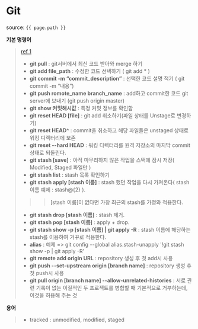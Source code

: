 # Git

source: `{{ page.path }}`

 __기본 명령어__
> [ref 1](https://theorydb.github.io/envops/2019/05/22/envops-blog-how-to-use-md/)
> + __git pull__ : git서버에서 최신 코드 받아와 merge 하기
> + __git add file_path__ : 수정한 코드 선택하기 ( git add * )
> + __git commit -m “commit_description”__ : 선택한 코드 설명 적기 ( git commit -m “내용”)
> + __git push romote_name branch_name__ : add하고 commit한 코드 git server에 보내기 (git push origin master)
> + __git show 커밋해시값__ : 특정 커밋 정보를 확인함
> + __git reset HEAD [file]__ : git add 취소하기(파일 상태를 Unstage로 변경하기)
> + __git reset HEAD^__ : commit을 취소하고 해당 파일들은 unstaged 상태로 워킹 디렉터리에 보존
> + __git reset --hard HEAD__ : 워킹 디렉터리를 원격 저장소의 마지막 commit 상태로 되돌린다.
> + __git stash [save]__ : 아직 마무리하지 않은 작업을 스택에 잠시 저장( Modified, Staged 파일만 )
> + __git stash list__ : stash 목록 확인하기
> + __git stash apply [stash 이름]__ : stash 했던 작업을 다시 가져온다( stash 이름 예제 : stash@{2} ).
>>> [stash 이름]이 없다면 가장 최근의 stash를 가졍와 적용한다.
> + __git stash drop [stash 이름]__ : stash 제거.
> + __git stash pop [stash 이름]__ : apply + drop.
> + __git stash show -p [stash 이름] &#124; git apply -R__ : stash 이름에 해당하는 stash를 이용하여 거꾸로 적용한다.
> + __alias__ : 예제 => git config --global alias.stash-unapply '!git stash show -p &#124; git apply -R'
> + __git remote add origin URL__ : repository 생성 후 첫 add시 사용
> + __git push --set-upstream origin [branch name]__ :  repository 생성 후 첫 push시 사용
> + __git pull origin [branch name] --allow-unrelated-histories__ : 서로 관련 기록이 없는 이질적인 두 프로젝트를 병합할 때 기본적으로 거부하는데, 이것을 허용해 주는 것

__용어__
> + tracked : unmodified, modified, staged
